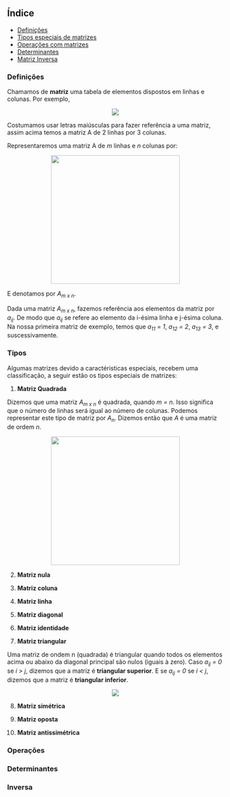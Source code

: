 ## Índice

- [Definições](#Definições)
- [Tipos especiais de matrizes](#Tipos)
- [Operações com matrizes](#Operações)
- [Determinantes](#Determinantes)
- [Matriz Inversa](#Inversa)

### Definições

Chamamos de **matriz** uma tabela de elementos dispostos em linhas e colunas. Por exemplo,

<p align="center"><img src="https://wikimedia.org/api/rest_v1/media/math/render/svg/6d0d1b28f9824f459991332e30550afd276c4963"></p>

Costumamos usar letras maiúsculas para fazer referência a uma matriz, assim acima temos a matriz A de 2 linhas por 3 colunas.

Representaremos uma matriz A de *m* linhas e *n* colunas por:

<p align="center"><img src="https://matematicabasica.net/wp-content/uploads/2019/02/matriz-generica.png" width="300"></p>

E denotamos por *A<sub>m x n</sub>*.

Dada uma matriz *A<sub>m x n</sub>*, fazemos referência aos elementos da matriz por *a<sub>ij</sub>*. De modo que  *a<sub>ij</sub>* se refere ao elemento da i-ésima linha e j-ésima coluna. Na nossa primeira matriz de exemplo, temos que *a<sub>11</sub> = 1*, *a<sub>12</sub> = 2*, *a<sub>13</sub> = 3*, e suscessivamente.

### Tipos

Algumas matrizes devido a caractéristicas especiais, recebem uma classificação, a seguir estão os tipos especiais de matrizes:

1. **Matriz Quadrada**

Dizemos que uma matriz *A<sub>m x n</sub>* é quadrada, quando *m = n*. Isso significa que o número de linhas será igual ao número de colunas. Podemos representar este tipo de matriz por *A<sub>n</sub>*. Dizemos então que *A* é uma matriz de ordem *n*.

<p align="center"><img src="https://www.infoescola.com/wp-content/uploads/2013/11/matrizes4.jpg" width="300"></p>

2. **Matriz nula**

3. **Matriz coluna**

4. **Matriz linha**

5. **Matriz diagonal**

6. **Matriz identidade**

7. **Matriz triangular**

Uma matriz de ondem n (quadrada) é triangular quando todos os elementos acima ou abaixo da diagonal principal são nulos (iguais à zero). Caso *a<sub>ij</sub> = 0* se *i > j*, dizemos que a matriz é **triangular superior**. E se *a<sub>ij</sub> = 0* se *i < j*, dizemos que a matriz é **triangular inferior**.

<p align="center"><img src="https://www.infoescola.com/wp-content/uploads/2013/11/matriz-triangular.jpg"></p>

8. **Matriz simétrica**

9. **Matriz oposta**

10. **Matriz antissimétrica**

### Operações

### Determinantes

### Inversa